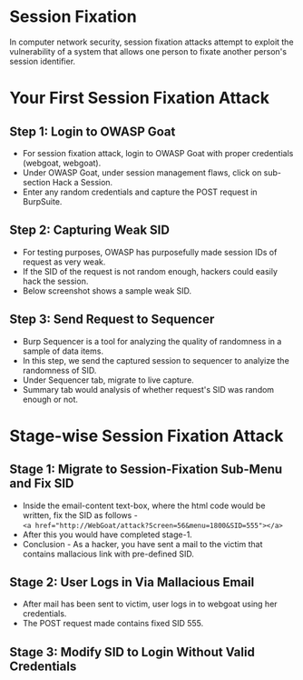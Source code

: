# Session Fixation 

In computer network security, session fixation attacks attempt to exploit the vulnerability of a system that allows one person to fixate another person's session identifier.

# Your First Session Fixation Attack

## Step 1: Login to OWASP Goat
* For session fixation attack, login to OWASP Goat with proper credentials (webgoat, webgoat).
* Under OWASP Goat, under session management flaws, click on sub-section Hack a Session.
* Enter any random credentials and capture the POST request in BurpSuite.

## Step 2: Capturing Weak SID
* For testing purposes, OWASP has purposefully made session IDs of request as very weak.
* If the SID of the request is not random enough, hackers could easily hack the session.
* Below screenshot shows a sample weak SID.

## Step 3: Send Request to Sequencer
* Burp Sequencer is a tool for analyzing the quality of randomness in a sample of data items.
* In this step, we send the captured session to sequencer to analyize the randomness of SID.
* Under Sequencer tab, migrate to live capture.
* Summary tab would analysis of whether request's SID was random enough or not.

# Stage-wise Session Fixation Attack
## Stage 1: Migrate to Session-Fixation Sub-Menu and Fix SID
* Inside the email-content text-box, where the html code would be written, fix the SID as follows -<br>
`<a href="http://WebGoat/attack?Screen=56&menu=1800&SID=555"></a>`
* After this you would have completed stage-1.
* Conclusion - As a hacker, you have sent a mail to the victim that contains mallacious link with pre-defined SID.

## Stage 2: User Logs in Via Mallacious Email
* After mail has been sent to victim, user logs in to webgoat using her credentials.
* The POST request made contains fixed SID 555.

## Stage 3: Modify SID to Login Without Valid Credentials 










